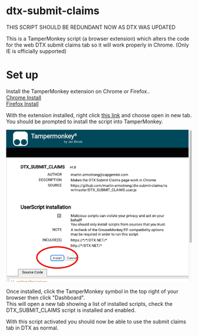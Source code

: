 # dtx-submit-claims

THIS SCRIPT SHOULD BE REDUNDANT NOW AS DTX WAS UPDATED

This is a TamperMonkey script (a browser extension) which alters the code for the web DTX submit claims tab so it will work properly in Chrome. (Only IE is officially supported)

# Set up
Install the TamperMonkey extension on Chrome or Firefox..\
[Chrome Install](https://chrome.google.com/webstore/detail/tampermonkey/dhdgffkkebhmkfjojejmpbldmpobfkfo?hl=en)\
[Firefox Install](https://addons.mozilla.org/en-GB/firefox/addon/tampermonkey/)

With the extension installed, right click [this link](https://github.com/martin-armstrong/dtx-submit-claims/raw/master/DTX_SUBMIT_CLAIMS.user.js) and choose open in new tab.\
You should be prompted to install the script into TamperMonkey.

![Image](https://github.com/martin-armstrong/dtx-submit-claims/raw/master/tampermonkeyscriptinstall.png)

Once installed, click the TamperMonkey symbol in the top right of your browser then click "Dashboard".\
This will open a new tab showing a list of installed scripts, check the DTX_SUBMIT_CLAIMS script is installed and enabled.

With this script activated you should now be able to use the submit claims tab in DTX as normal.
